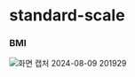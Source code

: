 # standard-scale

### BMI 

![화면 캡처 2024-08-09 201929](https://github.com/user-attachments/assets/4cc1dfd5-8b99-4ffd-9da3-9d053339cf0f)
